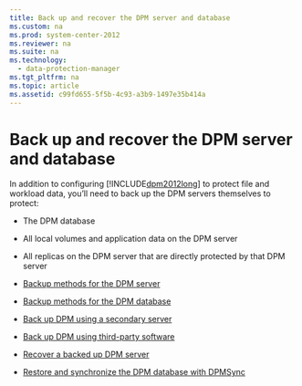 ```yaml
---
title: Back up and recover the DPM server and database
ms.custom: na
ms.prod: system-center-2012
ms.reviewer: na
ms.suite: na
ms.technology: 
  - data-protection-manager
ms.tgt_pltfrm: na
ms.topic: article
ms.assetid: c99fd655-5f5b-4c93-a3b9-1497e35b414a
---
```

# Back up and recover the DPM server and database
In addition to configuring [!INCLUDE[dpm2012long](Token/dpm2012long_md.md)] to protect file and workload data, you’ll need to back up the DPM servers themselves to protect:

-   The DPM database

-   All local volumes and application data on the DPM server

-   All replicas on the DPM server that are directly protected by that DPM server

-   [Backup methods for the DPM server](Backup-methods-for-the-DPM-server.md)

-   [Backup methods for the DPM database](Backup-methods-for-the-DPM-database.md)

-   [Back up DPM using a secondary server](Back-up-DPM-using-a-secondary-server.md)

-   [Back up DPM using third-party software](Back-up-DPM-using-third-party-software.md)

-   [Recover a backed up DPM server](Recover-a-backed-up-DPM-server.md)

-   [Restore and synchronize the DPM database with DPMSync](Restore-and-synchronize-the-DPM-database-with-DPMSync.md)


